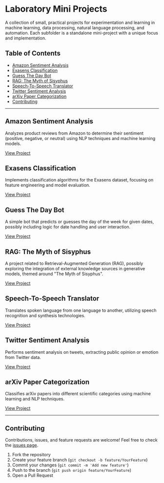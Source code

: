 # Laboratory Mini Projects

A collection of small, practical projects for experimentation and learning in machine learning, data processing, natural language processing, and automation. Each subfolder is a standalone mini-project with a unique focus and implementation.

## Table of Contents

- [Amazon Sentiment Analysis](#amazon-sentiment-analysis)
- [Exasens Classification](#exasens-classification)
- [Guess The Day Bot](#guess-the-day-bot)
- [RAG: The Myth of Sisyphus](#rag-the-myth-of-sisyphus)
- [Speech-To-Speech Translator](#speech-to-speech-translator)
- [Twitter Sentiment Analysis](#twitter-sentiment-analysis)
- [arXiv Paper Categorization](#arxiv-paper-categorization)
- [Contributing](#contributing)

---

## Amazon Sentiment Analysis

Analyzes product reviews from Amazon to determine their sentiment (positive, negative, or neutral) using NLP techniques and machine learning models.

[View Project](https://github.com/Mohanragul-01/Laboratory-Mini-Projects/tree/main/Amazon-Sentiment-Analysis)

## Exasens Classification

Implements classification algorithms for the Exasens dataset, focusing on feature engineering and model evaluation.

[View Project](https://github.com/Mohanragul-01/Laboratory-Mini-Projects/tree/main/Exasens-Classification)

## Guess The Day Bot

A simple bot that predicts or guesses the day of the week for given dates, possibly including logic for date handling and user interaction.

[View Project](https://github.com/Mohanragul-01/Laboratory-Mini-Projects/tree/main/Guess-The-Day-Bot)

## RAG: The Myth of Sisyphus

A project related to Retrieval-Augmented Generation (RAG), possibly exploring the integration of external knowledge sources in generative models, themed around "The Myth of Sisyphus".

[View Project](https://github.com/Mohanragul-01/Laboratory-Mini-Projects/tree/main/RAG-The-Myth-of-Sisyphus)

## Speech-To-Speech Translator

Translates spoken language from one language to another, utilizing speech recognition and synthesis technologies.

[View Project](https://github.com/Mohanragul-01/Laboratory-Mini-Projects/tree/main/Speech-To-Speech-Translator)

## Twitter Sentiment Analysis

Performs sentiment analysis on tweets, extracting public opinion or emotion from Twitter data.

[View Project](https://github.com/Mohanragul-01/Laboratory-Mini-Projects/tree/main/Twitter-Sentiment-Analysis)

## arXiv Paper Categorization

Classifies arXiv papers into different scientific categories using machine learning and NLP techniques.

[View Project](https://github.com/Mohanragul-01/Laboratory-Mini-Projects/tree/main/arXiv-Paper-Categorization)

---

## Contributing

Contributions, issues, and feature requests are welcome! Feel free to check the [issues page](https://github.com/Mohanragul-01/Laboratory-Mini-Projects/issues).

1. Fork the repository
2. Create your feature branch (`git checkout -b feature/YourFeature`)
3. Commit your changes (`git commit -m 'Add new feature'`)
4. Push to the branch (`git push origin feature/YourFeature`)
5. Open a Pull Request
